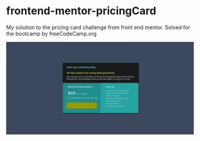 # frontend-mentor-pricingCard
My solution to the pricing card challenge from front end mentor. Solved for the bootcamp by freeCodeCamp.org

![Design preview for the Order summary card coding challenge](./images/solution.png)
